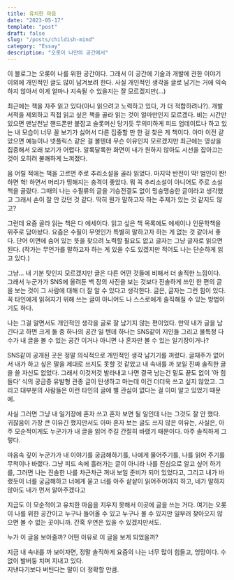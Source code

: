 ```yaml
---
title: 유치한 마음
date: "2023-05-17"
template: "post"
draft: false
slug: "/posts/childish-mind"
category: "Essay"
description: "오롯이 나만의 공간에서"
---
```


이 블로그는 오롯이 나를 위한 공간이다. 그래서 이 공간에 기술과 개발에 관한 이야기 이외에 개인적인 글도 많이 남겨보려 한다. 사실 개인적인 생각을 글로 남기는 거에 익숙하지 않아서 이게 얼마나 지속될 수 있을지는 잘 모르겠지만(...)

최근에는 책을 자주 읽고 있다(아니 읽으려고 노력하고 있다, 가 더 적합하려나?). 개발 서적을 제외하고 직접 읽고 싶은 책을 골라 읽는 것이 얼마만인지 모르겠다. 비는 시간만 있으면 맨날천날 핸드폰만 붙잡고 슬롯머신 당기듯 무의미하게 피드 업데이트나 하고 있는 내 모습이 너무 꼴 보기가 싫어서 다른 집중할 만 한 걸 찾은 게 책이다. 아마 이전 같았으면 예능이나 넷플릭스 같은 걸 볼텐데 무슨 이유인지 모르겠지만 최근에는 영상을 집중해서 오래 보기가 어렵다. 알록달록한 화면이 내가 원하지 않아도 시선을 잡아끄는 것이 오히려 불쾌하게 느껴졌다. 

음 어릴 적에는 책을 고르면 주로 추리소설을 골라 읽었다. 마지막 반전이 딱! 범인이 짠! 하면 헉! 하면서 머리가 띵해지는 충격이 좋았다. 뭐 꼭 추리소설이 아니어도 주로 소설책을 골랐다. 그때의 나는 수필류의 글을 기승전결도 없이 밍숭맹숭한 글이라고 생각했고 그래서 손이 잘 안 갔던 것 같다. 딱히 뭔가 말하고자 하는 주제가 있는 것 같지도 않고?

그런데 요즘 골라 읽는 책은 다 에세이다. 읽고 싶은 책 목록에도 에세이나 인문학책을 위주로 담아놨다. 요즘은 수필이 무엇인가 특별히 말하고자 하는 게 없는 것 같아서 좋다. 단어 이면에 숨어 있는 뜻을 찾으려 노력할 필요도 없고 글자는 그냥 글자로 읽으면 된다. (작가는 무언가를 말하고자 하는 게 있을 수도 있겠지만 적어도 나는 단순하게 읽고 있다.)

그냥… 내 기분 탓인지 모르겠지만 글은 다른 어떤 것들에 비해서 더 솔직한 느낌이다. 그래서 누군가가 SNS에 올려둔 백 장의 사진을 보는 것보다 진솔하게 쓰인 한 편의 글을 보는 것이 그 사람에 대해 더 잘 알 수 있다고 생각한다. 글은, 글자는 그런 힘이 있다. 꼭 타인에게 읽혀지기 위해 쓰는 글이 아니어도 나 스스로에게 솔직해질 수 있는 방법이기도 하다. 

나는 그걸 알면서도 개인적인 생각을 글로 잘 남기지 않는 편이었다. 만약 내가 글을 남긴다고 하면 크게 둘 중 하나의 공간 일 텐데 하나는 SNS같이 지인들 그리고 불특정 다수가 내 글을 볼 수 있는 공간 이거나 아니면 나 혼자만 볼 수 있는 일기장이거나? 

SNS같이 공개된 곳은 정말 의식적으로 개인적인 생각 남기기를 꺼렸다. 글재주가 없어서 내가 하고 싶은 말을 제대로 쓰지도 못할 것 같았고 내 속내를 까 보일 진짜 솔직한 글을 쓸 자신도 없었다. 그래서 이것저것 발라내고 나면 결국 남는건 밑도 끝도 없이 ’아 힘들다’ 식의 궁금증 유발형 관종 글이 탄생하고 마는데 이건 더더욱 쓰고 싶지 않았고. 그리고 대부분의 사람들은 이런 타인의 글에 별 관심이 없다는 걸 이미 알고 있었기 때문에.

사실 그러면 그냥 내 일기장에 혼자 쓰고 혼자 보면 될 일인데 나는 그것도 잘 안 했다. 귀찮음이 가장 큰 이유긴 했지만서도 아마 혼자 보는 글도 쓰지 않은 이유는, 사실은, 아주 모순적이게도 누군가가 내 글을 읽어 주길 간절히 바랬기 때문이다. 아주 솔직하게 그렇다. 

마음속 깊이 누군가가 내 이야기를 궁금해하기를, 나에게 물어주기를, 나를 읽어 주기를 무척이나 바랬다. 그냥 피드 속에 흘러가는 글이 아니라 나를 진심으로 알고 싶어 하기를, 그러면 나는 진솔한 나를 차근차근 꺼내 보일 준비가 되어 있었다고, 그리고 내가 바랬듯이 너를 궁금해하고 너에게 묻고 너를 아주 샅샅이 읽어주어야지 하고, 네가 말하지 않아도 내가 먼저 알아주겠다고

지금도 이 모순적이고 유치한 마음을 지우지 못해서 이곳에 글을 쓰는 거다. 여기는 오롯이 나를 위한 공간이고 누구나 들어올 수 있고 누구나 볼 수 있지만 일부러 찾아오지 않으면 볼 수 없는 곳이니까. 간혹 우연은 있을 수 있겠지만서도.

누가 이 글을 보아줄까? 어떤 이유로 이 글을 보게 되었을까?

지금 내 속내를 까 보이자면, 정말 솔직하게 요즘의 나는 너무 많이 힘들고, 엉망이다. 수없이 발버둥 치며 지내고 있다.<br />지낸다기보다 버틴다는 말이 더 정확할 만큼.